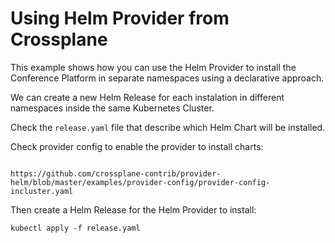 # Using Helm Provider from Crossplane

This example shows how you can use the Helm Provider to install the Conference Platform in separate namespaces using a declarative approach. 

We can create a new Helm Release for each instalation in different namespaces inside the same Kubernetes Cluster. 

Check the `release.yaml` file that describe which Helm Chart will be installed. 


Check provider config to enable the provider to install charts:

```

```

```
https://github.com/crossplane-contrib/provider-helm/blob/master/examples/provider-config/provider-config-incluster.yaml

```

Then create a Helm Release for the Helm Provider to install:
```
kubectl apply -f release.yaml
```

